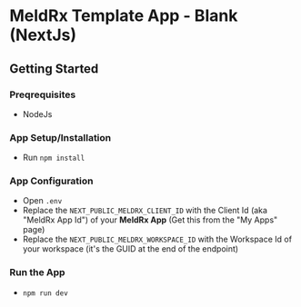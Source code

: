 # MeldRx Template App - Blank (NextJs)

## Getting Started

### Preqrequisites
- NodeJs
### App Setup/Installation
- Run `npm install`

### App Configuration
- Open `.env`
- Replace the `NEXT_PUBLIC_MELDRX_CLIENT_ID` with the Client Id (aka "MeldRx App Id") of your **MeldRx App** (Get this from the "My Apps" page)
- Replace the `NEXT_PUBLIC_MELDRX_WORKSPACE_ID` with the Workspace Id of your workspace (it's the GUID at the end of the endpoint)
### Run the App
- `npm run dev`
